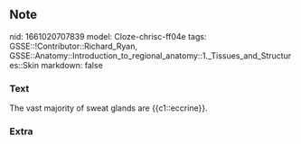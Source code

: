 ## Note
nid: 1661020707839
model: Cloze-chrisc-ff04e
tags: GSSE::!Contributor::Richard_Ryan, GSSE::Anatomy::Introduction_to_regional_anatomy::1._Tissues_and_Structures::Skin
markdown: false

### Text
<div class='toggle'>
  The vast majority of sweat glands are {{c1::eccrine}}.
</div>

### Extra

